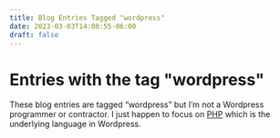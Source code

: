 ```yaml
---
title: Blog Entries Tagged "wordpress"
date: 2023-03-03T14:08:55-06:00
draft: false
---
```

# Entries with the tag "wordpress"

These blog entries are tagged “wordpress” but I’m not a Wordpress programmer or contractor. I just happen to focus on [PHP](/tag/php) which is the underlying language in Wordpress.

